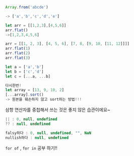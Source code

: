 ```js
Array.from('abcde') 

-> ['a','b','c','d','e']
```

```js
let arr = [[1,2,3],[4,5,6]]
arr.flat()
->[1,2,3,4,5,6]

arr = [[1, 2, 3], [4, 5, 6], [7, 8, [9, 10, [11, 12]]]]
arr.flat(1)
arr.flat(2)
arr.flat(3)
```
```js
let a = ['a','b']
let b = ['c','d']
let c = [...a, ...b]
```
```js
다시한번!
let array = [13, 9, 10, 2]
[...array].sort() 
-> 원본을 훼손하지 않고 sort하는 방법!!!
```

삼항 연산자를 중첩해서 쓰는 것은 좋지 않은 습관이에요~

```js
|| : 0, null, undefined
?? : null, undefined

falsy하다 : 0, null, undefined, "", NaN
nullish하다 : null, undefined
```

`for of` , `for in` 공부 하기!!

